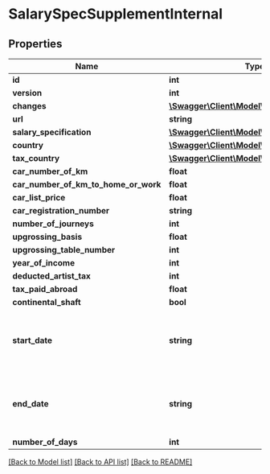 # SalarySpecSupplementInternal

## Properties
Name | Type | Description | Notes
------------ | ------------- | ------------- | -------------
**id** | **int** |  | [optional] 
**version** | **int** |  | [optional] 
**changes** | [**\Swagger\Client\Model\Change[]**](Change.md) |  | [optional] 
**url** | **string** |  | [optional] 
**salary_specification** | [**\Swagger\Client\Model\SalarySpecification**](SalarySpecification.md) |  | [optional] 
**country** | [**\Swagger\Client\Model\Country**](Country.md) |  | [optional] 
**tax_country** | [**\Swagger\Client\Model\Country**](Country.md) |  | [optional] 
**car_number_of_km** | **float** |  | [optional] 
**car_number_of_km_to_home_or_work** | **float** |  | [optional] 
**car_list_price** | **float** |  | [optional] 
**car_registration_number** | **string** |  | [optional] 
**number_of_journeys** | **int** |  | [optional] 
**upgrossing_basis** | **float** |  | [optional] 
**upgrossing_table_number** | **int** |  | [optional] 
**year_of_income** | **int** |  | [optional] 
**deducted_artist_tax** | **int** |  | [optional] 
**tax_paid_abroad** | **float** |  | [optional] 
**continental_shaft** | **bool** |  | [optional] 
**start_date** | **string** | start date, currently only for Norwegian Continental Shaft | [optional] 
**end_date** | **string** | end date, currently only for Norwegian Continental Shaft | [optional] 
**number_of_days** | **int** |  | [optional] 

[[Back to Model list]](../README.md#documentation-for-models) [[Back to API list]](../README.md#documentation-for-api-endpoints) [[Back to README]](../README.md)


